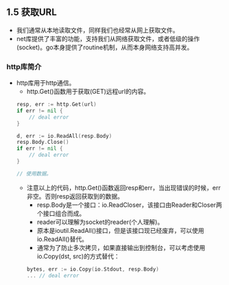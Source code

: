 ## 1.5 获取URL

- 我们通常从本地读取文件，同样我们也经常从网上获取文件。
- net库提供了丰富的功能，支持我们从网络获取文件，或者低级的操作(socket)。go本身提供了routine机制，从而本身网络支持高并发。

### http库简介

- http库用于http通信。
    - http.Get()函数用于获取(GET)远程url的内容。
    ```go
    resp, err := http.Get(url)
    if err != nil {
        // deal error
    }

    d, err := io.ReadAll(resp.Body)
    resp.Body.Close()
    if err != nil {
        // deal error
    }

    // 使用数据。
    ```
    - 注意以上的代码，http.Get()函数返回resp和err，当出现错误的时候，err非空。否则resp返回获取到的数据。
        - resp.Body是一个接口：io.ReadCloser，该接口由Reader和Closer两个接口组合而成。
        - reader可以理解为socket的reader(个人理解)。
        - 原本是ioutil.ReadAll()接口，但是该接口现已经废弃，可以使用io.ReadAll()替代。
        - 通常为了防止多次拷贝，如果直接输出到控制台，可以考虑使用io.Copy(dst, src)的方式替代：
        ```go
        bytes, err := io.Copy(io.Stdout, resp.Body)
        ... // deal error
        ```
